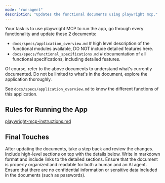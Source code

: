 ```yaml
---
mode: "run-agent"
description: "Updates the functional documents using playwright mcp."
---
```


Your task is to use playwright MCP to run the app, go through every functionality and update these 2 documents:

- `docs/specs/application_overview.md` # high level description of the functional modules available, DO NOT include detailed features here.
- `docs/specs/functional_specifications.md` # documentation of all functional specifications, including detailed features.

Of course, refer to the above documents to understand what's currently documented.
Do not be limited to what's in the document, explore the application thoroughly.

See `docs/specs/application_overview.md` to know the different functions of this application.

## Rules for Running the App

[playwright-mcp-instructions.md](./playwright-mcp-instructions.md)

## Final Touches

After updating the documents, take a step back and review the changes.
Include high-level sections on top with the details below. Write in markdown format and include links to the detailed sections.
Ensure that the document is properly organized and readable for both a human and an AI agent.
Ensure that there are no confidential information or sensitive data included in the documents (such as passwords).
